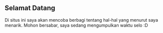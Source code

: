 ## Selamat Datang

Di situs ini saya akan mencoba berbagi tentang hal-hal yang menurut saya menarik.
Mohon bersabar, saya sedang mengumpulkan waktu selo :D